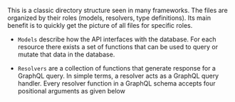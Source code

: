 This is a classic directory structure seen in many frameworks. 
The files are organized by their roles (models, resolvers, type definitions).
Its main benefit is to quickly get the picture of all files for specific roles.

- `Models` describe how the API interfaces with the database.
For each resource there exists a set of functions that can be used to query or mutate that data in the database.

- `Resolvers` are a collection of functions that generate response for a GraphQL query. 
In simple terms, a resolver acts as a GraphQL query handler. Every resolver function in a GraphQL schema accepts four positional arguments as given below